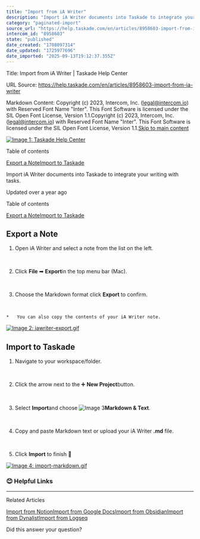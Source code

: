 ```yaml
---
title: "Import from iA Writer"
description: "Import iA Writer documents into Taskade to integrate your writing with tasks."
category: "paginated-import"
source_url: "https://help.taskade.com/en/articles/8958603-import-from-ia-writer"
intercom_id: "8958603"
state: "published"
date_created: "1708097314"
date_updated: "1725977696"
date_imported: "2025-09-13T19:12:37.355Z"
---
```


Title: Import from iA Writer | Taskade Help Center

URL Source: https://help.taskade.com/en/articles/8958603-import-from-ia-writer

Markdown Content:
Copyright (c) 2023, Intercom, Inc. (legal@intercom.io) with Reserved Font Name "Inter". This Font Software is licensed under the SIL Open Font License, Version 1.1.Copyright (c) 2023, Intercom, Inc. (legal@intercom.io) with Reserved Font Name "Inter". This Font Software is licensed under the SIL Open Font License, Version 1.1.[Skip to main content](https://help.taskade.com/en/articles/8958603-import-from-ia-writer#main-content)

[![Image 1: Taskade Help Center](https://downloads.intercomcdn.com/i/o/490280/d14603621e78c833c2d0e66f/2d1230f35f3009fff25b2989e93312a5.png)](https://help.taskade.com/en/)

Table of contents

[Export a Note](https://help.taskade.com/en/articles/8958603-import-from-ia-writer#h_9b806f377b)[Import to Taskade](https://help.taskade.com/en/articles/8958603-import-from-ia-writer#h_bd764816c1)

Import iA Writer documents into Taskade to integrate your writing with tasks.

Updated over a year ago

Table of contents

[Export a Note](https://help.taskade.com/en/articles/8958603-import-from-ia-writer#h_9b806f377b)[Import to Taskade](https://help.taskade.com/en/articles/8958603-import-from-ia-writer#h_bd764816c1)

**Export a Note**
-----------------

1.   Open iA Writer and select a note from the list on the left.

​

2.   Click **File** ➡ **Export**in the top menu bar (Mac).

​

3.   Choose the Markdown format click **Export** to confirm.

​

    *   You can also copy the contents of your iA Writer note.

[![Image 2: iawriter-export.gif](https://taskade.intercom-attachments-7.com/i/o/965376545/6d9f12568dd38e6076e344e1/8968275671443?expires=1757792700&signature=065b0686fef75dc2940620529143ec5425cf3ed8bb98d91f8d931a03bca9f8af&req=fSYiFc54mIVaFb4f3HP0gJ2Awink0FQWrc4uHgek%2FqS66G7OFdGmrBiDh%2F5L%0AdNyl0vSsQAzd5hV26Q%3D%3D%0A)](https://taskade.intercom-attachments-7.com/i/o/965376545/6d9f12568dd38e6076e344e1/8968275671443?expires=1757792700&signature=065b0686fef75dc2940620529143ec5425cf3ed8bb98d91f8d931a03bca9f8af&req=fSYiFc54mIVaFb4f3HP0gJ2Awink0FQWrc4uHgek%2FqS66G7OFdGmrBiDh%2F5L%0AdNyl0vSsQAzd5hV26Q%3D%3D%0A)

**Import to Taskade**
---------------------

1.   Navigate to your workspace/folder.

​

2.   Click the arrow next to the ➕ **New Project**button.

​

3.   Select **Import**and choose ![Image 3](https://taskade.intercom-attachments-7.com/i/o/965376542/895d28ce2fd6b015f8d09646/17490231094547?expires=1757916000&signature=9b94424663f855099880e44b0a44983cb99f24212a6eb2e47c2cc1e5d8a42d26&req=fSYiFc54mIVdFb4X1HO4gXQzC30ktntFLrx2BYeel84a1qM0w8ewVRPlhZcb%0A)**Markdown & Text**.

​

4.   Copy and paste Markdown text or upload your iA Writer **.md** file.

​

5.   Click **Import** to finish 🥳

[![Image 4: import-markdown.gif](https://taskade.intercom-attachments-7.com/i/o/965376550/c98b542e597942293c6ef13a/14892177267219?expires=1757792700&signature=3af0b5239fdcbc18bafdf890ab299ba06e14f9d4d3873bba2f71eefb40e0777c&req=fSYiFc54mIRfFb4f3HP0gAfXTHPjIgHn%2FUGWQA26nmCDTafne7Zmuv0eecIE%0AlM6%2BTgRv0ja0Tw80eg%3D%3D%0A)](https://taskade.intercom-attachments-7.com/i/o/965376550/c98b542e597942293c6ef13a/14892177267219?expires=1757792700&signature=3af0b5239fdcbc18bafdf890ab299ba06e14f9d4d3873bba2f71eefb40e0777c&req=fSYiFc54mIRfFb4f3HP0gAfXTHPjIgHn%2FUGWQA26nmCDTafne7Zmuv0eecIE%0AlM6%2BTgRv0ja0Tw80eg%3D%3D%0A)

### **😊 Helpful Links**

* * *

Related Articles

[Import from Notion](https://help.taskade.com/en/articles/8958592-import-from-notion)[Import from Google Docs](https://help.taskade.com/en/articles/8958595-import-from-google-docs)[Import from Obsidian](https://help.taskade.com/en/articles/8958598-import-from-obsidian)[Import from Dynalist](https://help.taskade.com/en/articles/8958599-import-from-dynalist)[Import from Logseq](https://help.taskade.com/en/articles/8958600-import-from-logseq)

Did this answer your question?
